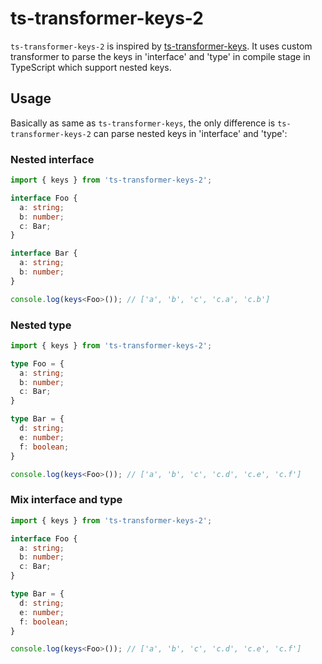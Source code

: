 # ts-transformer-keys-2

`ts-transformer-keys-2` is inspired by [ts-transformer-keys](https://github.com/kimamula/ts-transformer-keys).
It uses custom transformer to parse the keys in 'interface' and 'type' in compile stage in TypeScript 
which support nested keys.


## Usage

Basically as same as `ts-transformer-keys`, the only difference is `ts-transformer-keys-2` can parse nested keys
in 'interface' and 'type':

### Nested interface
```typescript
import { keys } from 'ts-transformer-keys-2';

interface Foo {
  a: string;
  b: number;
  c: Bar;
}

interface Bar {
  a: string;
  b: number;
}

console.log(keys<Foo>()); // ['a', 'b', 'c', 'c.a', 'c.b']
```

### Nested type
```typescript
import { keys } from 'ts-transformer-keys-2';

type Foo = {
  a: string;
  b: number;
  c: Bar;
}

type Bar = {
  d: string;
  e: number;
  f: boolean;
}

console.log(keys<Foo>()); // ['a', 'b', 'c', 'c.d', 'c.e', 'c.f']
```

### Mix interface and type
```typescript
import { keys } from 'ts-transformer-keys-2';

interface Foo {
  a: string;
  b: number;
  c: Bar;
}

type Bar = {
  d: string;
  e: number;
  f: boolean;
}

console.log(keys<Foo>()); // ['a', 'b', 'c', 'c.d', 'c.e', 'c.f']
```

